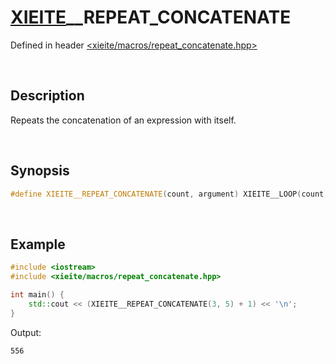 # [XIEITE](../../macros.md)\_\_REPEAT\_CONCATENATE
Defined in header [<xieite/macros/repeat_concatenate.hpp>](../../include/xieite/macros/repeat_concatenate.hpp)

&nbsp;

## Description
Repeats the concatenation of an expression with itself.

&nbsp;

## Synopsis
```cpp
#define XIEITE__REPEAT_CONCATENATE(count, argument) XIEITE__LOOP(count, XIEITE_INTERNAL__REPEAT_CONCATENATE, , argument)
```

&nbsp;

## Example
```cpp
#include <iostream>
#include <xieite/macros/repeat_concatenate.hpp>

int main() {
    std::cout << (XIEITE__REPEAT_CONCATENATE(3, 5) + 1) << '\n';
}
```
Output:
```
556
```
